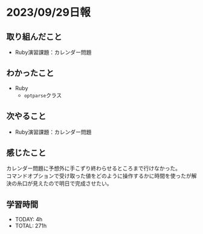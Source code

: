 # 2023/09/29日報
## 取り組んだこと
- Ruby演習課題：カレンダー問題

## わかったこと
- Ruby
  - `optparse`クラス

## 次やること
- Ruby演習課題：カレンダー問題

## 感じたこと
カレンダー問題に予想外に手こずり終わらせるところまで行けなかった。  
コマンドオプションで受け取った値をどのように操作するかに時間を使ったが解決の糸口が見えたので明日で完成させたい。  

## 学習時間
- TODAY: 4h
- TOTAL: 271h
